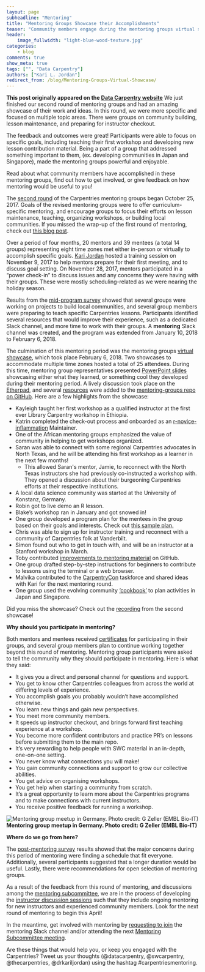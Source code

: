 ```yaml
---
layout: page
subheadline: "Mentoring"
title: "Mentoring Groups Showcase their Accomplishments"
teaser: "Community members engage during the mentoring groups virtual showcase."
header:
    image_fullwidth: "light-blue-wood-texture.jpg"
categories:
    - blog
comments: true
show_meta: true
tags: ["", "Data Carpentry"]
authors: ["Kari L. Jordan"]
redirect_from: /blog/Mentoring-Groups-Virtual-Showcase/
--- 
```


**This post originally appeared on the [Data Carpentry website](https://datacarpentry.org)**
We just finished our second round of mentoring groups and had an amazing showcase of their work and ideas. In this round, we were more specific and focused on multiple topic areas. There were groups on community building, lesson maintenance, and preparing for instructor checkout.
 
The feedback and outcomes were great! Participants were able to focus on specific goals, including teaching their first workshop and developing new lesson contribution material. Being a part of a group that addressed something important to them, (ex. developing communities in Japan and Singapore), made the mentoring groups powerful and enjoyable. 

Read about what community members have accomplished in these mentoring groups, find out how to get involved, or give feedback on how mentoring would be useful to you!

The [second round](http://www.datacarpentry.org/blog/mentoring-round-2/) of the Carpentries mentoring groups began October 25, 2017. Goals of the revised mentoring groups were to offer curriculum-specific mentoring, and encourage groups to focus their efforts on lesson maintenance, teaching, organizing workshops, or building local communities. If you missed the wrap-up of the first round of mentoring, check out [this blog post](http://www.datacarpentry.org/blog/mentorship-wrap-up/).

Over a period of four months, 20 mentors and 39 mentees (a total 14 groups) representing eight time zones met either in-person or virtually to accomplish specific goals. [Kari Jordan](https://www.twitter.com/drkariljordan) hosted a training session on November 9, 2017 to help mentors prepare for their first meeting, and to discuss goal setting. On November 28, 2017, mentors participated in a “power check-in” to discuss issues and any concerns they were having with their groups. These were mostly scheduling-related as we were nearing the holiday season.

Results from the [mid-program survey](https://docs.google.com/forms/d/e/1FAIpQLSdo1uxTKCxXlTyfqvANyWu1YytAP5oB8mdGEWy_lU97DsNI3w/viewform) showed that several groups were working on projects to build local communities, and several group members were preparing to teach specific Carpentries lessons. Participants identified several resources that would improve their experience, such as a dedicated Slack channel, and more time to work with their groups. A **mentoring** Slack channel was created, and the program was extended from January 10, 2018 to February 6, 2018. 

The culmination of this mentoring period was the mentoring groups [virtual showcase](https://github.com/carpentries/mentoring/blob/master/mentoring-groups/virtual-showcase.md), which took place February 6, 2018. Two showcases to accommodate multiple time zones hosted a total of 25 attendees. During this time, mentoring group representatives presented [PowerPoint slides](https://drive.google.com/drive/folders/1Gybuvqa-Srwlz99Go5n5vfBvJ8V8lJcM) showcasing either what they learned, or something cool they developed during their mentoring period. A lively discussion took place on the [Etherpad](http://pad.software-carpentry.org/mentorship-info), and several [resources](https://github.com/carpentries/mentoring/tree/master/mentoring-groups/resources) were added to the [mentoring-groups repo on GitHub](https://github.com/carpentries/mentoring/tree/master/mentoring-groups). Here are a few highlights from the showcase:

+ Kayleigh taught her first workshop as a qualified instructor at the first ever Library Carpentry workshop in Ethiopia. 
+ Katrin completed the check-out process and onboarded as an [r-novice-inflammation](https://github.com/swcarpentry/r-novice-inflammation) Maintainer.
+ One of the African mentoring groups emphasized the value of community in helping to get workshops organized.
+ Saran was able to connect with some regional Carpentries advocates in North Texas, and he will be attending his first workshop as a learner in the next few months!
    + This allowed Saran's mentor, Jamie, to reconnect with the North Texas instructors she had previously co-instructed a workshop with. They opened a discussion about their burgeoning Carpentries efforts at their respective institutions.
+ A local data science community was started at the University of Konstanz, Germany.
+ Robin got to live demo an R lesson.
+ Blake’s workshop ran in January and got snowed in!
+ One group developed a program plan for the mentees in the group based on their goals and interests. Check out [this sample plan.](https://docs.google.com/document/d/1S3HEYyfjA1t3-c8-zfvjGEffLSOl4LAK__2dugwvExs/edit?usp=sharing)
+ Chris was able to sign up for instructor training and reconnect with a community of Carpentries folk at Vanderbilt. 
+ Simon found out who to get in touch with, and will be an instructor at a Stanford workshop in March.
+ Toby contributed [improvements to mentoring material](https://github.com/carpentries/mentoring/pulls?q=author%3Atobyhodges) on GitHub. 
+ One group drafted step-by-step instructions for beginners to contribute to lessons using the terminal or a web browser.
+ Malvika contributed to the [CarpentryCon](http://www.carpentrycon.org) taskforce and shared ideas with Kari for the next mentoring round.
+ One group used the  evolving community [‘cookbook’](https://cookbook.carpentries.org/) to plan activities in Japan and Singapore.

Did you miss the showcase? Check out the [recording](https://carpentries.zoom.us/recording/play/9hEHsM_2KVri_520V0dY8xmWp2PrC-CPjIAOirNIkwfxmGXL4Svczwj4RmOPtqzi) from the second showcase!

__Why should you participate in mentoring?__ 

Both mentors and mentees received [certificates](https://github.com/swcarpentry/certification) for participating in their groups, and several group members plan to continue working together beyond this round of mentoring. Mentoring group participants were asked to tell the community why they should participate in mentoring. Here is what they said:

+ It gives you a direct and personal channel for questions and support. 
+ You get to know other Carpentries colleagues from across the world at differing levels of experience. 
+ You accomplish goals you probably wouldn’t have accomplished otherwise. 
+ You learn new things and gain new perspectives.
+ You meet more community members.
+ It speeds up instructor checkout, and brings forward first teaching experience at a workshop.
+ You become more confident contributors and practice PR’s on lessons before submitting them to the main repo.
+ It’s very rewarding to help people with SWC material in an in-depth, one-on-one setting.
+ You never know what connections you will make!
+ You gain community connections and support to grow our collective abilities.
+ You get advice on organising workshops.
+ You get help when starting a community from scratch.
+ It’s a great opportunity to learn more about the Carpentries programs and to make connections with current instructors.
+ You receive positive feedback for running a workshop.


![Mentoring group meetup in Germany. Photo credit: G Zeller (EMBL Bio-IT)](https://pbs.twimg.com/media/DUVY0hyW0AEbl2M.jpg "Mentoring group meetup in Germany. Photo credit: G Zeller (EMBL Bio-IT)")
__Mentoring group meetup in Germany. Photo credit: G Zeller (EMBL Bio-IT)__


__Where do we go from here?__

The [post-mentoring survey](https://docs.google.com/forms/d/e/1FAIpQLSeZn7N4aY7a9uMRkoWPiokhJ7HDqzPIb4vM8Z5OoEgkP__ItQ/viewform) results showed that the major concerns during this period of mentoring were finding a schedule that fit everyone. Additionally, several participants suggested that a longer duration would be useful. Lastly, there were recommendations for open selection of mentoring groups.

As a result of the feedback from this round of mentoring, and discussions among the [mentoring subcommittee](https://github.com/carpentries/mentoring), we are in the process of developing the [instructor discussion sessions](http://pad.software-carpentry.org/instructor-discussion) such that they include ongoing mentoring for new instructors and experienced community members. Look for the next round of mentoring to begin this April!

In the meantime, get involved with mentoring by [requesting to join](mailto:kariljordan@carpentries.org?subject=Mentoring%20Slack) the mentoring Slack channel and/or attending the next [Mentoring Subcommittee meeting](http://pad.software-carpentry.org/scf-mentoring). 

Are these things that would help you, or keep you engaged with the Carpentries? Tweet us your thoughts (@datacarpentry, @swcarpentry, @thecarpentries, @drkariljordan) using the hashtag #carpentriesmentoring.  

